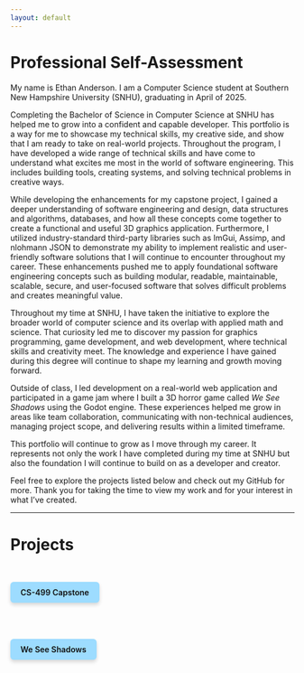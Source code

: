 ```yaml
---
layout: default
---
```


# Professional Self-Assessment

<div class="assessment-content">

<p>My name is Ethan Anderson. I am a Computer Science student at Southern New Hampshire University (SNHU), graduating in April of 2025.</p>

<p>Completing the Bachelor of Science in Computer Science at SNHU has helped me to grow into a confident and capable developer. This portfolio is a way for me to showcase my technical skills, my creative side, and show that I am ready to take on real-world projects. Throughout the program, I have developed a wide range of technical skills and have come to understand what excites me most in the world of software engineering. This includes building tools, creating systems, and solving technical problems in creative ways.</p>

<p>While developing the enhancements for my capstone project, I gained a deeper understanding of software engineering and design, data structures and algorithms, databases, and how all these concepts come together to create a functional and useful 3D graphics application. Furthermore, I utilized industry-standard third-party libraries such as ImGui, Assimp, and nlohmann JSON to demonstrate my ability to implement realistic and user-friendly software solutions that I will continue to encounter throughout my career. These enhancements pushed me to apply foundational software engineering concepts such as building modular, readable, maintainable, scalable, secure, and user-focused software that solves difficult problems and creates meaningful value.</p>

<p>Throughout my time at SNHU, I have taken the initiative to explore the broader world of computer science and its overlap with applied math and science. That curiosity led me to discover my passion for graphics programming, game development, and web development, where technical skills and creativity meet. The knowledge and experience I have gained during this degree will continue to shape my learning and growth moving forward.</p>

<p>Outside of class, I led development on a real-world web application and participated in a game jam where I built a 3D horror game called <em>We See Shadows</em> using the Godot engine. These experiences helped me grow in areas like team collaboration, communicating with non-technical audiences, managing project scope, and delivering results within a limited timeframe.</p>

<p>This portfolio will continue to grow as I move through my career. It represents not only the work I have completed during my time at SNHU but also the foundation I will continue to build on as a developer and creator.</p>

<p>Feel free to explore the projects listed below and check out my GitHub for more. Thank you for taking the time to view my work and for your interest in what I’ve created.</p>

</div>

---

# Projects

<a href="./capstone.html" class="btn btn-capstone">CS-499 Capstone</a>

<a href="./wss.html" class="btn btn-wss">We See Shadows</a>

<style>
  .btn {
    display: inline-block;
    padding: 10px 18px;
    background-color: #9ddcff;
    color: #111;
    font-weight: 600;
    text-decoration: none;
    border-radius: 6px;
    box-shadow: 0 4px 6px rgba(0,0,0,0.15);
    transition: background-color 0.3s ease, transform 0.2s ease;
    margin: 20px 0;
  }
  
  .btn:hover {
    background-color: #6bcaff;
    transform: translateY(-2px);
  }
  
  .btn-capstone {
    margin-top: 30px;
  }

  .btn-wss {
    margin-top: 30px;
  }
</style>

